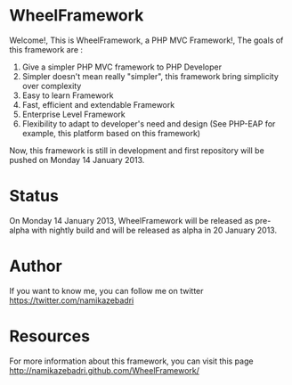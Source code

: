 WheelFramework
==============

Welcome!, This is WheelFramework, a PHP MVC Framework!, The goals of this framework are :

1. Give a simpler PHP MVC framework to PHP Developer
2. Simpler doesn't mean really "simpler", this framework bring simplicity over complexity
3. Easy to learn Framework
4. Fast, efficient and extendable Framework
5. Enterprise Level Framework
6. Flexibility to adapt to developer's need and design (See PHP-EAP for example, this platform based on this framework)

Now, this framework is still in development and first repository will be pushed on Monday 14 January 2013.

Status
======

On Monday 14 January 2013, WheelFramework will be released as pre-alpha with nightly build and will be released as alpha in 20 January 2013.

Author
======

If you want to know me, you can follow me on twitter https://twitter.com/namikazebadri

Resources
=========

For more information about this framework, you can visit this page http://namikazebadri.github.com/WheelFramework/
